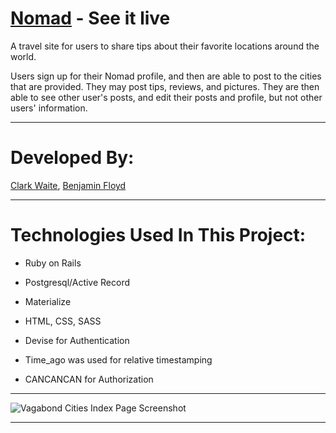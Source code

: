 # [Nomad](https://urban-nomad.herokuapp.com/) - See it live

A travel site for users to share tips about their favorite locations around the world.

 Users sign up for their Nomad profile, and then are able to post to the cities that are provided. They may post tips, reviews, and pictures. They are then able to see other user's posts, and edit their posts and profile, but not other users' information.

___

# Developed By:
[Clark Waite](https://github.com/clarkwaite),
[Benjamin Floyd](https://github.com/benjaminfloyd)

___

# Technologies Used In This Project:

* Ruby on Rails

* Postgresql/Active Record

* Materialize

* HTML, CSS, SASS

* Devise for Authentication

* Time_ago was used for relative timestamping

* CANCANCAN for Authorization

___

![Vagabond Cities Index Page Screenshot](http://i.imgur.com/jKdGth3.png "Project Vagabond Screenshot")
___

